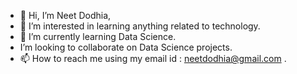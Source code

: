 - 👋 Hi, I’m Neet Dodhia,
- 👀 I’m interested in learning anything related to technology.
- 🌱 I’m currently learning Data Science.
- I’m looking to collaborate on Data Science projects.
- 📫 How to reach me using my email id : neetdodhia@gmail.com .

<!---
NeetDodhia/NeetDodhia is a ✨ special ✨ repository because its `README.md` (this file) appears on your GitHub profile.
You can click the Preview link to take a look at your changes.
--->
